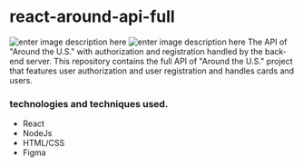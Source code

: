 # react-around-api-full
![enter image description here](https://i.imgur.com/PxzYZoO.png)
![enter image description here](https://i.imgur.com/Gw7jri4.png)
The API of "Around the U.S." with authorization and registration handled by the back-end server.
This repository contains the full API of "Around the U.S." project that features user authorization and user registration and handles cards and users.


### technologies and techniques used.

* React
* NodeJs
* HTML/CSS
* Figma

